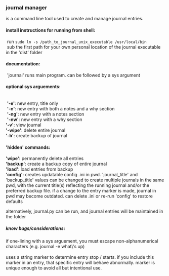 ### journal manager <br />
is a command line tool used to create and manage journal entries.

#### install instructions for running from shell:
 run `sudo ln -s /path_to_journal_unix_executable /usr/local/bin`<br /> sub the first path for your own personal location of the journal executable in the 'dist' folder<br />

#### documentation:
 'journal' runs main program. can be followed by a sys argument

#### optional sys arguements:
<br /> **'-e'**: new entry, title only <br /> **'-n'**: new entry with both a notes and a why section <br /> **'-ng'**: new entry with a notes section <br /> **'-nw'**: new entry with a why section <br />
**'-v'**: view journal <br />
**'-wipe'**: delete entire journal <br />
**'-b'**: create backup of journal

#### 'hidden' commands:

**'wipe'**: permanently delete all entries<br />
**'backup'**: create a backup copy of entire journal<br />
**'load'**: load entries from backup<br />
**'config'**: creates updatable config .ini in pwd. 'journal_title' and 'backup_title' values can be changed to create multiple journals in the same pwd, with the current title(s) reflecting the running journal and/or the preferred backup file. if a change to the entry marker is made, journal in pwd may become outdated. can delete .ini or re-run 'config' to restore defaults<br />

alternatively, journal.py can be run, and journal entries will be maintained in the folder

##### know bugs/considerations:

if one-lining with a sys arguement, you must escape non-alphanumerical characters (e.g. journal -e what\\'s up)
<br />
<br />
uses a string marker to determine entry stop / starts. if you include this marker in an entry, that specific entry will behave abnormally. marker is unique enough to avoid all but intentional use.
